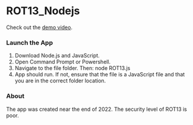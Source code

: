 # ROT13_Nodejs

Check out the [demo video](https://youtu.be/89BFGi-5QCs).

### Launch the App

1) Download Node.js and JavaScript.
2) Open Command Prompt or Powershell.
3) Navigate to the file folder. Then: node ROT13.js
4) App should run. If not, ensure that the file is a JavaScript file and that you are in the correct folder location.

### About

The app was created near the end of 2022. The security level of ROT13 is poor.
